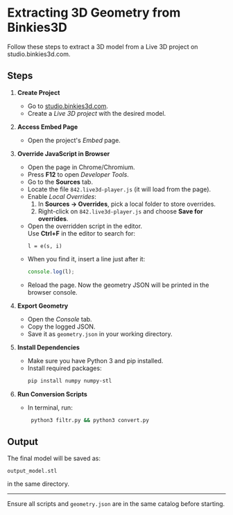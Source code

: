 # Extracting 3D Geometry from Binkies3D

Follow these steps to extract a 3D model from a Live 3D project on studio.binkies3d.com.

## Steps

1. **Create Project**
   - Go to [studio.binkies3d.com](https://studio.binkies3d.com).
   - Create a *Live 3D project* with the desired model.

2. **Access Embed Page**
   - Open the project's *Embed* page.

3. **Override JavaScript in Browser**
   - Open the page in Chrome/Chromium.
   - Press **F12** to open *Developer Tools*.
   - Go to the **Sources** tab.
   - Locate the file `842.live3d-player.js` (it will load from the page).
   - Enable *Local Overrides*:
     1. In **Sources → Overrides**, pick a local folder to store overrides.
     2. Right-click on `842.live3d-player.js` and choose **Save for overrides**.
   - Open the overridden script in the editor.  
     Use **Ctrl+F** in the editor to search for:
     ```
     l = e(s, i)
     ```
   - When you find it, insert a line just after it:
     ```javascript
     console.log(l);
     ```
   - Reload the page. Now the geometry JSON will be printed in the browser console.

4. **Export Geometry**
   - Open the *Console* tab.
   - Copy the logged JSON.
   - Save it as `geometry.json` in your working directory.

5. **Install Dependencies**
   - Make sure you have Python 3 and pip installed.
   - Install required packages:
     ```bash
     pip install numpy numpy-stl
     ```

6. **Run Conversion Scripts**
   - In terminal, run:
     ```bash
      python3 filtr.py && python3 convert.py
     ```

## Output
The final model will be saved as:

```
output_model.stl
```

in the same directory.

---

Ensure all scripts and `geometry.json` are in the same catalog before starting.
